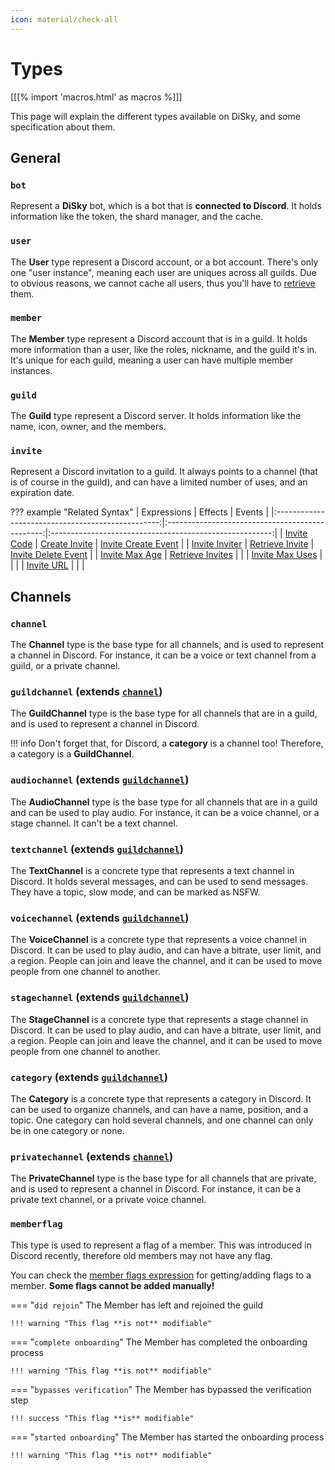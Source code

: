 ```yaml
---
icon: material/check-all
---
```


# Types

[[[% import 'macros.html' as macros %]]]

This page will explain the different types available on DiSky, and some specification about them.

## General

### `bot`

Represent a **DiSky** bot, which is a bot that is **connected to Discord**. It holds information like the token, the shard manager, and the cache.

### `user`

The **User** type represent a Discord account, or a bot account. There's only one "user instance", meaning each user are uniques across all guilds. Due to obvious reasons, we cannot cache all users, thus you'll have to [retrieve](../docs/effects.md#retrieveuser) them.

### `member`

The **Member** type represent a Discord account that is in a guild. It holds more information than a user, like the roles, nickname, and the guild it's in. It's unique for each guild, meaning a user can have multiple member instances.

### `guild`

The **Guild** type represent a Discord server. It holds information like the name, icon, owner, and the members.

### `invite`

Represent a Discord invitation to a guild. It always points to a channel (that is of course in the guild), and can have a limited number of uses, and an expiration date.

??? example "Related Syntax"
    |                    Expressions                    |                     Effects                     |                         Events                          |
    |:-------------------------------------------------:|:-----------------------------------------------:|:-------------------------------------------------------:|
    |     [Invite Code](expressions.md#invite-code)     |    [Create Invite](effects.md#create-invite)    | [Invite Create Event](events.md#on-invite-create-event) |
    |  [Invite Inviter](expressions.md#invite-inviter)  |  [Retrieve Invite](effects.md#retrieve-invite)  | [Invite Delete Event](events.md#on-invite-delete-event) |
    |  [Invite Max Age](expressions.md#invite-max-age)  | [Retrieve Invites](effects.md#retrieve-invites) |                                                         |
    | [Invite Max Uses](expressions.md#invite-max-uses) |                                                 |                                                         |
    |      [Invite URL](expressions.md#invite-url)      |                                                 |                                                         |

## Channels

### `channel`

The **Channel** type is the base type for all channels, and is used to represent a channel in Discord. For instance, it can be a voice or text channel from a guild, or a private channel.

### `guildchannel` (extends [`channel`](#channel))

The **GuildChannel** type is the base type for all channels that are in a guild, and is used to represent a channel in Discord.

!!! info
    Don't forget that, for Discord, a **category** is a channel too! Therefore, a category is a **GuildChannel**.

### `audiochannel` (extends [`guildchannel`](#guildchannel-extends-channel))

The **AudioChannel** type is the base type for all channels that are in a guild and can be used to play audio. For instance, it can be a voice channel, or a stage channel. It can't be a text channel.

### `textchannel` (extends [`guildchannel`](#guildchannel-extends-channel))

The **TextChannel** is a concrete type that represents a text channel in Discord. It holds several messages, and can be used to send messages. They have a topic, slow mode, and can be marked as NSFW.

### `voicechannel` (extends [`guildchannel`](#guildchannel-extends-channel))

The **VoiceChannel** is a concrete type that represents a voice channel in Discord. It can be used to play audio, and can have a bitrate, user limit, and a region. People can join and leave the channel, and it can be used to move people from one channel to another.

### `stagechannel` (extends [`guildchannel`](#guildchannel-extends-channel))

The **StageChannel** is a concrete type that represents a stage channel in Discord.  It can be used to play audio, and can have a bitrate, user limit, and a region. People can join and leave the channel, and it can be used to move people from one channel to another.

### `category` (extends [`guildchannel`](#guildchannel-extends-channel))

The **Category** is a concrete type that represents a category in Discord. It can be used to organize channels, and can have a name, position, and a topic. One category can hold several channels, and one channel can only be in one category or none.

### `privatechannel` (extends [`channel`](#channel))

The **PrivateChannel** type is the base type for all channels that are private, and is used to represent a channel in Discord. For instance, it can be a private text channel, or a private voice channel.

### `memberflag`

This type is used to represent a flag of a member. This was introduced in Discord recently, therefore old members may not have any flag.

You can check the [member flags expression](expressions.md#member-flags) for getting/adding flags to a member. **Some flags cannot be added manually!**

=== "`did rejoin`"
    The Member has left and rejoined the guild

    !!! warning "This flag **is not** modifiable"
=== "`complete onboarding`"
    The Member has completed the onboarding process
    
    !!! warning "This flag **is not** modifiable"
=== "`bypasses verification`"
    The Member has bypassed the verification step
    
    !!! success "This flag **is** modifiable"
=== "`started onboarding`"
    The Member has started the onboarding process

    !!! warning "This flag **is not** modifiable"